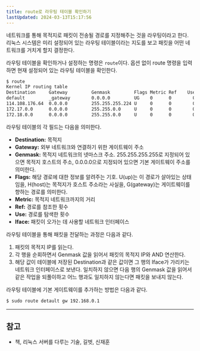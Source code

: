 ```yaml
---
title: route로 라우팅 테이블 확인하기
lastUpdated: 2024-03-13T15:17:56
---
```


네트워크를 통해 목적지로 패킷이 전송될 경로를 지정해주는 것을 라우팅이라고 한다. 리눅스 시스템은 미리 설정되어 있는 라우팅 테이블이라는 지도를 보고 패킷을 어떤 네트워크를 거치게 할지 결정한다.

라우팅 테이블을 확인하거나 설정하는 명령은 `route`이다. 옵션 없이 route 명령을 입력하면 현재 설정되어 있는 라우팅 테이블을 확인한다.

```bash
$ route
Kernel IP routing table
Destination     Gateway         Genmask         Flags Metric Ref    Use Iface
default         _gateway        0.0.0.0         UG    0      0        0 eno1
114.108.176.64  0.0.0.0         255.255.255.224 U     0      0        0 eno1
172.17.0.0      0.0.0.0         255.255.0.0     U     0      0        0 docker0
172.18.0.0      0.0.0.0         255.255.0.0     U     0      0        0 docker_gwbridge
```

라우팅 테이블의 각 필드는 다음을 의미한다.

- **Destination:** 목적지
- **Gateway:** 외부 네트워크와 연결하기 위한 게이트웨이 주소
- **Genmask:** 목적지 네트워크의 넷마스크 주소. 255.255.255.255로 지정되어 있으면 목적지 호스트의 주소, 0.0.0.0으로 지정되어 있으면 기본 게이트웨이 주소를 의미한다. 
- **Flags:** 해당 경로에 대한 정보를 알려주는 기호. U(up)는 이 경로가 살아있는 상태임을, H(host)는 목적지가 호스트 주소라는 사실을, G(gateway)는 게이트웨이를 향하는 경로를 의미한다.
- **Metric:** 목적지 네트워크까지의 거리
- **Ref:** 경로를 참조한 횟수
- **Use:** 경로를 탐색한 횟수
- **Iface:** 패킷이 오가는 데 사용할 네트워크 인터페이스

라우팅 테이블을 통해 패킷을 전달하는 과정은 다음과 같다.

1. 패킷의 목적지 IP를 읽는다. 
1. 각 행을 순회하면서 Genmask 값을 읽어서 패킷의 목적지 IP와 AND 연산한다. 
2. 해당 값이 테이블에 저장된 Destination과 같은 값이면 그 행의 Iface가 가리키는 네트워크 인터페이스로 보낸다. 일치하지 않으면 다음 행의 Genmask 값을 읽어서 같은 작업을 되풀이하고 어느 행과도 일치하지 않는다면 패킷을 보내지 않는다. 

라우팅 테이블에 기본 게이트웨이를 추가하는 방법은 다음과 같다.

```bash
$ sudo route detault gw 192.168.0.1
```



---
참고
- 
- 책, 리눅스 서버를 다루는 기술, 길벗, 신재훈